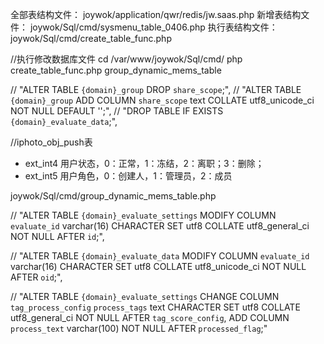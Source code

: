 全部表结构文件：
joywok/application/qwr/redis/jw.saas.php
新增表结构文件：
joywok/Sql/cmd/sysmenu_table_0406.php
执行表结构文件：
joywok/Sql/cmd/create_table_func.php

//执行修改数据库文件
cd /var/www/joywok/Sql/cmd/
php create_table_func.php group_dynamic_mems_table

//    "ALTER TABLE `{domain}_group` DROP `share_scope`;",
//    "ALTER TABLE `{domain}_group` ADD COLUMN `share_scope` text COLLATE utf8_unicode_ci NOT NULL DEFAULT '';",
//	"DROP TABLE IF EXISTS `{domain}_evaluate_data`;",

//iphoto_obj_push表
* ext_int4 用户状态，0：正常，1：冻结，2：离职；3：删除；
* ext_int5 用户角色，0：创建人，1：管理员，2：成员



joywok/Sql/cmd/group_dynamic_mems_table.php



//    "ALTER TABLE `{domain}_evaluate_settings` MODIFY COLUMN `evaluate_id` varchar(16) CHARACTER SET utf8 COLLATE utf8_general_ci NOT NULL AFTER `id`;",

//    "ALTER TABLE `{domain}_evaluate_data` MODIFY COLUMN `evaluate_id` varchar(16) CHARACTER SET utf8 COLLATE utf8_unicode_ci NOT NULL AFTER `oid`;",

//    "ALTER TABLE `{domain}_evaluate_settings` CHANGE COLUMN `tag_process_config` `process_tags` text CHARACTER SET utf8 COLLATE utf8_general_ci NOT NULL AFTER `tag_score_config`, ADD COLUMN `process_text` varchar(100) NOT NULL AFTER `processed_flag`;"
